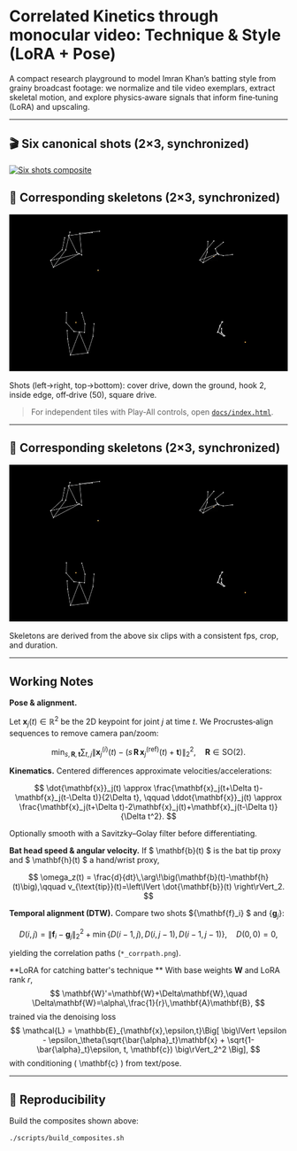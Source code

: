# Correlated Kinetics through monocular video: Technique & Style (LoRA + Pose)

A compact research playground to model Imran Khan’s batting style from grainy broadcast footage: we normalize and tile video exemplars, extract skeletal motion, and explore physics‑aware signals that inform fine‑tuning (LoRA) and upscaling.

---

## 🎬 Six canonical shots (2×3, synchronized)
[![Six shots composite](docs/assets/ik_shots_2x3.gif)](docs/assets/ik_shots_2x3.mp4)

## 🦴 Corresponding skeletons (2×3, synchronized)
[![Six skeletons composite](docs/assets/ik_skeletons_2x3.gif)](docs/assets/ik_skeletons_2x3.mp4)


Shots (left→right, top→bottom): cover drive, down the ground, hook 2, inside edge, off‑drive (50), square drive.

> For independent tiles with Play‑All controls, open [`docs/index.html`](docs/index.html).

---

## 🦴 Corresponding skeletons (2×3, synchronized)

[![Six skeletons composite](docs/assets/ik_skeletons_2x3.gif)](docs/assets/ik_skeletons_2x3.mp4)

Skeletons are derived from the above six clips with a consistent fps, crop, and duration.

---

## Working Notes

**Pose & alignment.** 

Let $\mathbf{x}_j(t)\in\mathbb{R}^2$ be the 2D keypoint for joint $j$ at time $t$. We Procrustes‑align sequences to remove camera pan/zoom:

$$
\min_{s,\mathbf{R},\mathbf{t}} \sum_{t,j}
\left\lVert \mathbf{x}^{(i)}_{j}(t) - \big(s\,\mathbf{R}\,\mathbf{x}^{(\mathrm{ref})}_{j}(t)+\mathbf{t}\big) \right\rVert_2^2,
\quad \mathbf{R}\in \mathrm{SO}(2).
$$

**Kinematics.** Centered differences approximate velocities/accelerations:

$$
\dot{\mathbf{x}}_j(t) \approx \frac{\mathbf{x}_j(t+\Delta t)-\mathbf{x}_j(t-\Delta t)}{2\Delta t}, \qquad
\ddot{\mathbf{x}}_j(t) \approx \frac{\mathbf{x}_j(t+\Delta t)-2\mathbf{x}_j(t)+\mathbf{x}_j(t-\Delta t)}{\Delta t^2}.
$$

Optionally smooth with a Savitzky–Golay filter before differentiating.

**Bat head speed & angular velocity.** If $ \mathbf{b}(t) $ is the bat tip proxy and $ \mathbf{h}(t) $ a hand/wrist proxy,

$$
\omega_z(t) = \frac{d}{dt}\,\arg\!\big(\mathbf{b}(t)-\mathbf{h}(t)\big),\qquad
v_{\text{tip}}(t)=\left\lVert \dot{\mathbf{b}}(t) \right\rVert_2.
$$

**Temporal alignment (DTW).** Compare two shots $\{\mathbf{f}_i\} $ and $\{\mathbf{g}_j\}$:

$$
D(i,j)=\lVert \mathbf{f}_i - \mathbf{g}_j \rVert_2^2 + \min\{D(i-1,j),\,D(i,j-1),\,D(i-1,j-1)\}, \quad D(0,0)=0,
$$

yielding the correlation paths (`*_corrpath.png`).

**LoRA for catching batter's technique ** With base weights $\mathbf{W}$ and LoRA rank $r$,
$$
\mathbf{W}'=\mathbf{W}+\Delta\mathbf{W},\quad \Delta\mathbf{W}=\alpha\,\frac{1}{r}\,\mathbf{A}\mathbf{B},
$$
trained via the denoising loss
$$
\mathcal{L} = \mathbb{E}_{\mathbf{x},\epsilon,t}\Big[
\big\lVert \epsilon - \epsilon_\theta(\sqrt{\bar{\alpha}_t}\mathbf{x} + \sqrt{1-\bar{\alpha}_t}\epsilon, t, \mathbf{c}) \big\rVert_2^2
\Big],
$$
with conditioning \( \mathbf{c} \) from text/pose.

---

## 🧪 Reproducibility

Build the composites shown above:
```bash
./scripts/build_composites.sh
